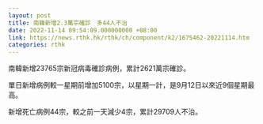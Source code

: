 ```yaml
---
layout: post
title: 南韓新增2.3萬宗確診　多44人不治
date: 2022-11-14 09:54:09.000000000 +08:00
link: https://news.rthk.hk/rthk/ch/component/k2/1675462-20221114.htm
categories: rthk
---
```


南韓新增23765宗新冠病毒確診病例，累計2621萬宗確診。

單日新增病例較一星期前增加5100宗，以星期一計，是9月12日以來近9個星期最高。

新增死亡病例44宗，較之前一天減少4宗，累計29709人不治。
